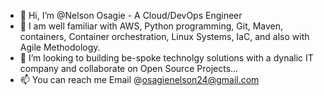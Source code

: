 - 👋 Hi, I’m @Nelson Osagie - A Cloud/DevOps Engineer
- 🌱 I am well familiar with AWS, Python programming, Git, Maven, containers, Container orchestration, Linux Systems, IaC, and also with Agile Methodology.
- 💞️ I’m looking to building be-spoke technolgy solutions with a dynalic IT company and collaborate on Open Source Projects...
- 📫 You can reach me Email @osagienelson24@gmail.com

